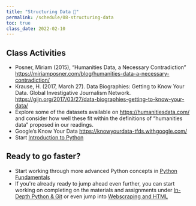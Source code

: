 ```yaml
---
title: "Structuring Data 🧰"
permalink: /schedule/08-structuring-data
toc: true
class_date: 2022-02-10
---
```

## Class Activities

- Posner, Miriam (2015), “Humanities Data, a Necessary Contradiction” <https://miriamposner.com/blog/humanities-data-a-necessary-contradiction/>
- Krause, H. (2017, March 27). Data Biographies: Getting to Know Your Data. Global Investigative Journalism Network. <https://gijn.org/2017/03/27/data-biographies-getting-to-know-your-data/>
- Explore some of the datasets available on <https://humanitiesdata.com/> and consider how well these fit within the definitions of “humanities data” proposed in our readings.
- Google’s Know Your Data <https://knowyourdata-tfds.withgoogle.com/>
- Start [Introduction to Python]({{site.baseurl}}/materials/intro-python-git/beginning-python)

## Ready to go faster?

- Start working through more advanced Python concepts in [Python Fundamentals]({{site.baseurl}}/materials/intro-python-git/python-continued)
- If you're already ready to jump ahead even further, you can start working on completing on the materials and assignments under [In-Depth Python & Git]({{site.baseurl}}/materials/advanced-python/more-python) or even jump into [Webscraping and HTML]({{site.baseurl}}/materials/web-scraping/intro-web-scraping)
